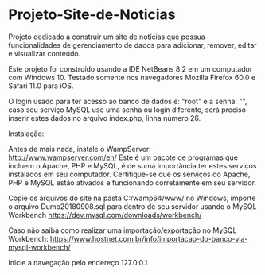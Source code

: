 # Projeto-Site-de-Noticias

Projeto dedicado a construir um site de notícias que possua funcionalidades de gerenciamento de dados para adicionar, remover, editar e visualizar conteúdo.

Este projeto foi construído usando a IDE NetBeans 8.2 em um computador com Windows 10.
Testado somente nos navegadores Mozilla Firefox 60.0 e Safari 11.0 para iOS.

O login usado para ter acesso ao banco de dados é: "root" e a senha: "", caso seu serviço MySQL use uma senha ou login diferente, será preciso inserir estes dados no arquivo index.php, linha número 26.

Instalação:

Antes de mais nada, instale o WampServer: http://www.wampserver.com/en/ Este é um pacote de programas que incluem o Apache, PHP e MySQL, é de suma importância ter estes serviços instalados em seu computador. Certifique-se que os serviços do Apache, PHP e MySQL estão ativados e funcionando corretamente em seu servidor.

Copie os arquivos do site na pasta C:/wamp64/www/ no Windows, importe o arquivo Dump20180908.sql para dentro de seu servidor usando o MySQL Workbench https://dev.mysql.com/downloads/workbench/ 

Caso não saiba como realizar uma importação/exportação no MySQL Workbench: https://www.hostnet.com.br/info/importacao-do-banco-via-mysql-workbench/
 
Inicie a navegação pelo endereço 127.0.0.1
